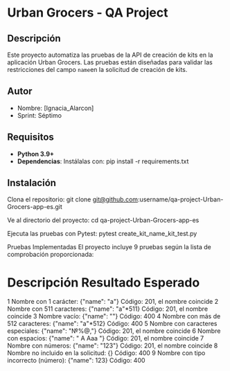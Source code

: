 # Urban Grocers - QA Project

## Descripción
Este proyecto automatiza las pruebas de la API de creación de kits en la aplicación Urban Grocers. Las pruebas están diseñadas para validar las restricciones del campo `name`en la solicitud de creación de kits.

## Autor
- Nombre: [Ignacia_Alarcon]
- Sprint: Séptimo

## Requisitos
- **Python 3.9+**
- **Dependencias**: Instálalas con:
  pip install -r requirements.txt

## Instalación
Clona el repositorio:
git clone git@github.com:username/qa-project-Urban-Grocers-app-es.git

Ve al directorio del proyecto:
cd qa-project-Urban-Grocers-app-es

Ejecuta las pruebas con Pytest:
pytest create_kit_name_kit_test.py

Pruebas Implementadas
El proyecto incluye 9 pruebas según la lista de comprobación proporcionada:

#	Descripción	Resultado Esperado
1	Nombre con 1 carácter: {"name": "a"}	Código: 201, el nombre coincide
2	Nombre con 511 caracteres: {"name": "a"*511}	Código: 201, el nombre coincide
3	Nombre vacío: {"name": ""}	Código: 400
4	Nombre con más de 512 caracteres: {"name": "a"*512}	Código: 400
5	Nombre con caracteres especiales: {"name": "№%@,"}	Código: 201, el nombre coincide
6	Nombre con espacios: {"name": " A Aaa "}	Código: 201, el nombre coincide
7	Nombre con números: {"name": "123"}	Código: 201, el nombre coincide
8	Nombre no incluido en la solicitud: {}	Código: 400
9	Nombre con tipo incorrecto (número): {"name": 123}	Código: 400
